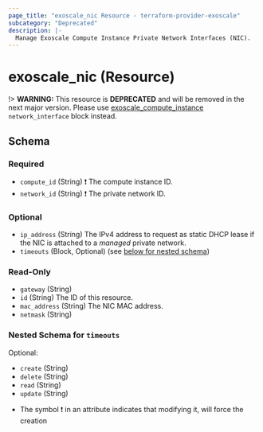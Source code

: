 ```yaml
---
page_title: "exoscale_nic Resource - terraform-provider-exoscale"
subcategory: "Deprecated"
description: |-
  Manage Exoscale Compute Instance Private Network Interfaces (NIC).
---
```


# exoscale_nic (Resource)

!> **WARNING:** This resource is **DEPRECATED** and will be removed in the next major version. Please use [exoscale_compute_instance](./compute_instance.md) `network_interface` block instead.



<!-- schema generated by tfplugindocs -->
## Schema

### Required

- `compute_id` (String) ❗ The compute instance ID.
- `network_id` (String) ❗ The private network ID.

### Optional

- `ip_address` (String) The IPv4 address to request as static DHCP lease if the NIC is attached to a *managed* private network.
- `timeouts` (Block, Optional) (see [below for nested schema](#nestedblock--timeouts))

### Read-Only

- `gateway` (String)
- `id` (String) The ID of this resource.
- `mac_address` (String) The NIC MAC address.
- `netmask` (String)

<a id="nestedblock--timeouts"></a>
### Nested Schema for `timeouts`

Optional:

- `create` (String)
- `delete` (String)
- `read` (String)
- `update` (String)

* The symbol ❗ in an attribute indicates that modifying it, will force the creation


